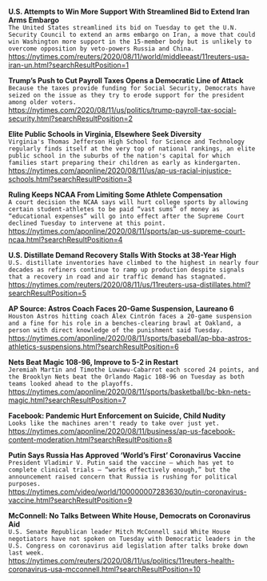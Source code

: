 **U.S. Attempts to Win More Support With Streamlined Bid to Extend Iran Arms Embargo**\
`The United States streamlined its bid on Tuesday to get the U.N. Security Council to extend an arms embargo on Iran, a move that could win Washington more support in the 15-member body but is unlikely to overcome opposition by veto-powers Russia and China.`\
https://nytimes.com/reuters/2020/08/11/world/middleeast/11reuters-usa-iran-un.html?searchResultPosition=1

**Trump’s Push to Cut Payroll Taxes Opens a Democratic Line of Attack**\
`Because the taxes provide funding for Social Security, Democrats have seized on the issue as they try to erode support for the president among older voters.`\
https://nytimes.com/2020/08/11/us/politics/trump-payroll-tax-social-security.html?searchResultPosition=2

**Elite Public Schools in Virginia, Elsewhere Seek Diversity**\
`Virginia's Thomas Jefferson High School for Science and Technology regularly finds itself at the very top of national rankings, an elite public school in the suburbs of the nation's capital for which families start preparing their children as early as kindergarten. `\
https://nytimes.com/aponline/2020/08/11/us/ap-us-racial-injustice-schools.html?searchResultPosition=3

**Ruling Keeps NCAA From Limiting Some Athlete Compensation**\
`A court decision the NCAA says will hurt college sports by allowing certain student-athletes to be paid “vast sums” of money as “educational expenses” will go into effect after the Supreme Court declined Tuesday to intervene at this point.`\
https://nytimes.com/aponline/2020/08/11/sports/ap-us-supreme-court-ncaa.html?searchResultPosition=4

**U.S. Distillate Demand Recovery Stalls With Stocks at 38-Year High**\
`U.S. distillate inventories have climbed to the highest in nearly four decades as refiners continue to ramp up production despite signals that a recovery in road and air traffic demand has stagnated.`\
https://nytimes.com/reuters/2020/08/11/us/11reuters-usa-distillates.html?searchResultPosition=5

**AP Source: Astros Coach Faces 20-Game Suspension, Laureano 6**\
`Houston Astros hitting coach Álex Cintrón faces a 20-game suspension and a fine for his role in a benches-clearing brawl at Oakland, a person with direct knowledge of the punishment said Tuesday.`\
https://nytimes.com/aponline/2020/08/11/sports/baseball/ap-bba-astros-athletics-suspensions.html?searchResultPosition=6

**Nets Beat Magic 108-96, Improve to 5-2 in Restart**\
`Jeremiah Martin and Timothe Luwawu-Cabarrot each scored 24 points, and the Brooklyn Nets beat the Orlando Magic 108-96 on Tuesday as both teams looked ahead to the playoffs.`\
https://nytimes.com/aponline/2020/08/11/sports/basketball/bc-bkn-nets-magic.html?searchResultPosition=7

**Facebook: Pandemic Hurt Enforcement on Suicide, Child Nudity**\
`Looks like the machines aren't ready to take over just yet.`\
https://nytimes.com/aponline/2020/08/11/business/ap-us-facebook-content-moderation.html?searchResultPosition=8

**Putin Says Russia Has Approved ‘World’s First’ Coronavirus Vaccine**\
`President Vladimir V. Putin said the vaccine — which has yet to complete clinical trials — “works effectively enough,” but the announcement raised concern that Russia is rushing for political purposes.`\
https://nytimes.com/video/world/100000007283630/putin-coronavirus-vaccine.html?searchResultPosition=9

**McConnell: No Talks Between White House, Democrats on Coronavirus Aid**\
`U.S. Senate Republican leader Mitch McConnell said White House negotiators have not spoken on Tuesday with Democratic leaders in the U.S. Congress on coronavirus aid legislation after talks broke down last week.`\
https://nytimes.com/reuters/2020/08/11/us/politics/11reuters-health-coronavirus-usa-mcconnell.html?searchResultPosition=10

